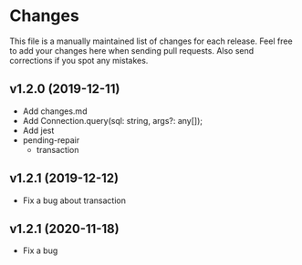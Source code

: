 # Changes

This file is a manually maintained list of changes for each release. Feel free
to add your changes here when sending pull requests. Also send corrections if
you spot any mistakes.

## v1.2.0 (2019-12-11)

* Add changes.md
* Add Connection.query(sql: string, args?: any[]);
* Add jest 
* pending-repair
  * transaction

## v1.2.1 (2019-12-12)

* Fix a bug about transaction

## v1.2.1 (2020-11-18)

* Fix a bug